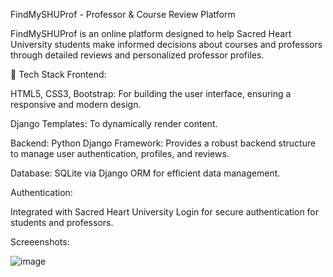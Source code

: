 FindMySHUProf - Professor & Course Review Platform

FindMySHUProf is an online platform designed to help Sacred Heart University students make informed decisions about courses and professors through detailed reviews and personalized professor profiles.

🔧 Tech Stack
Frontend:

HTML5, CSS3, Bootstrap: For building the user interface, ensuring a responsive and modern design.

Django Templates: To dynamically render content.

Backend:
Python Django Framework: Provides a robust backend structure to manage user authentication, profiles, and reviews.

Database: SQLite via Django ORM for efficient data management.

Authentication:

Integrated with Sacred Heart University Login for secure authentication for students and professors.

Screeenshots:

![image](https://github.com/user-attachments/assets/2da22870-4a40-4980-b6a7-9e78c5b4b29e)
